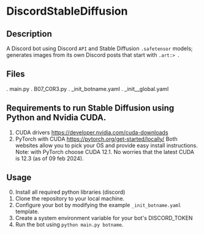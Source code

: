 # DiscordStableDiffusion

## Description
A Discord bot using Discord `API` and Stable Diffusion `.safetensor` models; generates images from its own Discord posts that start with `.art:> `.

## Files
. main.py
. B07_C0R3.py
. _init_botname.yaml
. _init__global.yaml

## Requirements to run Stable Diffusion using Python and Nvidia CUDA.
1. CUDA drivers
https://developer.nvidia.com/cuda-downloads
2. PyTorch with CUDA
https://pytorch.org/get-started/locally/
Both websites allow you to pick your OS and provide easy install instructions.
Note: with PyTorch choose CUDA 12.1. No worries that the latest CUDA is 12.3 (as of 09 feb 2024).

## Usage
0. Install all required python libraries (discord)
1. Clone the repository to your local machine.
2. Configure your bot by modifying the example `_init_botname.yaml` template.
3. Create a system environment variable for your bot's DISCORD_TOKEN
4. Run the bot using `python main.py botname`.
